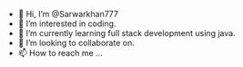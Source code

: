 - 👋 Hi, I’m @Sarwarkhan777
- 👀 I’m interested in coding.
- 🌱 I’m currently learning full stack development using java.
- 💞️ I’m looking to collaborate on.
- 📫 How to reach me ...

<!---
Sarwarkhan777/Sarwarkhan777 is a ✨ special ✨ repository because its `README.md` (this file) appears on your GitHub profile.
You can click the Preview link to take a look at your changes.
--->
